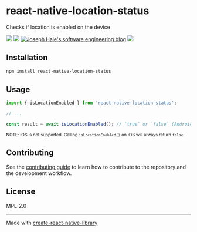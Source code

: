 # react-native-location-status

Checks if location is enabled on the device

<!-- BADGES -->
[![](https://badgen.net/github/license/thehale/BinaryClock)](https://github.com/thehale/BinaryClock/blob/master/LICENSE)
[![](https://badgen.net/badge/icon/Sponsor/pink?icon=github&label)](https://github.com/sponsors/thehale)
[![Joseph Hale's software engineering blog](https://jhale.dev/badges/website.svg)](https://jhale.dev)
[![](https://jhale.dev/badges/follow.svg)](https://www.linkedin.com/comm/mynetwork/discovery-see-all?usecase=PEOPLE_FOLLOWS&followMember=thehale)

## Installation

```sh
npm install react-native-location-status
```

## Usage


```js
import { isLocationEnabled } from 'react-native-location-status';

// ...

const result = await isLocationEnabled(); // `true` or `false` (Android only)
```

<sub>NOTE: iOS is not supported. Calling `isLocationEnabled()` on iOS will
always return `false`.</sub>


## Contributing

See the [contributing guide](CONTRIBUTING.md) to learn how to contribute to the repository and the development workflow.

## License

MPL-2.0

---

Made with [create-react-native-library](https://github.com/callstack/react-native-builder-bob)
